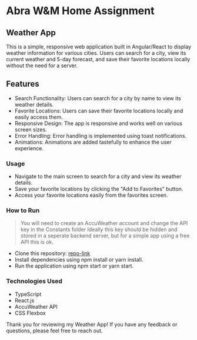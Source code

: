 # Abra W&M Home Assignment

## Weather App

This is a simple, responsive web application built in Angular/React to display weather information for various cities. Users can search for a city, view its current weather and 5-day forecast, and save their favorite locations locally without the need for a server.

## Features

-   Search Functionality: Users can search for a city by name to view its weather details.
-   Favorite Locations: Users can save their favorite locations locally and easily access them.
-   Responsive Design: The app is responsive and works well on various screen sizes.
-   Error Handling: Error handling is implemented using toast notifications.
-   Animations: Animations are added tastefully to enhance the user experience.

### Usage

-   Navigate to the main screen to search for a city and view its weather details.
-   Save your favorite locations by clicking the "Add to Favorites" button.
-   Access your favorite locations easily from the favorites screen.

### How to Run

> You will need to create an AccuWeather account and change the API key in the Constants folder
> Ideally this key should be hidden and stored in a seperate backend server, but for a simple app using a free API this is ok.

-   Clone this repository: [repo-link](https://github.com/lior2k/Lior-Shahar-11-04-2024.git)
-   Install dependencies using npm install or yarn install.
-   Run the application using npm start or yarn start.

### Technologies Used

-   TypeScript
-   React.js
-   AccuWeather API
-   CSS Flexbox

Thank you for reviewing my Weather App! If you have any feedback or questions, please feel free to reach out.
